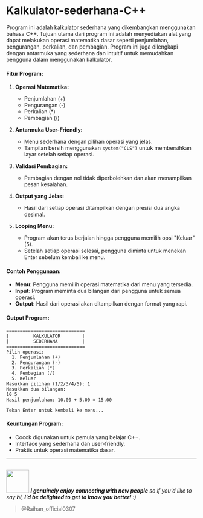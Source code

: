 # Kalkulator-sederhana-C++

Program ini adalah kalkulator sederhana yang dikembangkan menggunakan bahasa C++. Tujuan utama dari program ini adalah menyediakan alat yang dapat melakukan operasi matematika dasar seperti penjumlahan, pengurangan, perkalian, dan pembagian. Program ini juga dilengkapi dengan antarmuka yang sederhana dan intuitif untuk memudahkan pengguna dalam menggunakan kalkulator.

#### **Fitur Program:**
1. **Operasi Matematika:**
   - Penjumlahan (+)
   - Pengurangan (-)
   - Perkalian (*)
   - Pembagian (/)
   
2. **Antarmuka User-Friendly:**
   - Menu sederhana dengan pilihan operasi yang jelas.
   - Tampilan bersih menggunakan `system("CLS")` untuk membersihkan layar setelah setiap operasi.
   
3. **Validasi Pembagian:**
   - Pembagian dengan nol tidak diperbolehkan dan akan menampilkan pesan kesalahan.
   
4. **Output yang Jelas:**
   - Hasil dari setiap operasi ditampilkan dengan presisi dua angka desimal.
   
5. **Looping Menu:**
   - Program akan terus berjalan hingga pengguna memilih opsi "Keluar" (5).
   - Setelah setiap operasi selesai, pengguna diminta untuk menekan Enter sebelum kembali ke menu.

#### **Contoh Penggunaan:**
- **Menu**: Pengguna memilih operasi matematika dari menu yang tersedia.
- **Input**: Program meminta dua bilangan dari pengguna untuk semua operasi.
- **Output**: Hasil dari operasi akan ditampilkan dengan format yang rapi.
  
#### **Output Program:**
```plaintext
=============================
|         KALKULATOR        | 
|         SEDERHANA         |
=============================
Pilih operasi:
  1. Penjumlahan (+)
  2. Pengurangan (-)
  3. Perkalian (*)
  4. Pembagian (/)
  5. Keluar
Masukkan pilihan (1/2/3/4/5): 1
Masukkan dua bilangan:
10 5
Hasil penjumlahan: 10.00 + 5.00 = 15.00

Tekan Enter untuk kembali ke menu...
```

#### **Keuntungan Program:**
- Cocok digunakan untuk pemula yang belajar C++.
- Interface yang sederhana dan user-friendly.
- Praktis untuk operasi matematika dasar.

---
##
<img src="https://media.giphy.com/media/LnQjpWaON8nhr21vNW/giphy.gif" width="60"> <em><b>I genuinely enjoy connecting with new people</b> so if you'd like to say <b>hi, I'd be delighted to get to know you better!</b> :)</em>
> @Raihan_official0307


